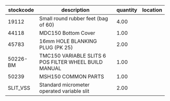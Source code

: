 |stockcode|description|quantity|location|
|---------|-----------|--------|--------|
|19112|Small round rubber feet (bag of 60)|4.00||
|44118|MDC150 Bottom Cover|1.00||
|45783|16mm HOLE BLANKING PLUG (PK 25)|2.00||
|50226-BM|TMC150 VARIABLE SLITS 6 POS FILTER WHEEL BUILD MANUAL|1.00||
|50239|MSH150 COMMON PARTS|1.00||
|SLIT_VSS|Standard micrometer operated variable slit|2.00||
